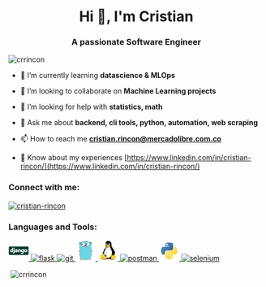 <h1 align="center">Hi 👋, I'm Cristian</h1>
<h3 align="center">A passionate Software Engineer</h3>

<p align="left"> <img src="https://komarev.com/ghpvc/?username=crrincon&label=Profile%20views&color=0e75b6&style=flat" alt="crrincon" /> </p>


- 🌱 I’m currently learning **datascience & MLOps**

- 👯 I’m looking to collaborate on **Machine Learning projects**

- 🤝 I’m looking for help with **statistics, math**

- 💬 Ask me about **backend, cli tools, python, automation, web scraping**

- 📫 How to reach me **cristian.rincon@mercadolibre.com.co**

- 📄 Know about my experiences [https://www.linkedin.com/in/cristian-rincon/](https://www.linkedin.com/in/cristian-rincon/)

<h3 align="left">Connect with me:</h3>
<p align="left">
<a href="https://linkedin.com/in/cristian-rincon" target="blank"><img align="center" src="https://raw.githubusercontent.com/rahuldkjain/github-profile-readme-generator/master/src/images/icons/Social/linked-in-alt.svg" alt="cristian-rincon" height="30" width="40" /></a>
</p>

<h3 align="left">Languages and Tools:</h3>
<p align="left"> <a href="https://www.djangoproject.com/" target="_blank"> <img src="https://raw.githubusercontent.com/devicons/devicon/master/icons/django/django-original.svg" alt="django" width="40" height="40"/> </a> <a href="https://flask.palletsprojects.com/" target="_blank"> <img src="https://www.vectorlogo.zone/logos/pocoo_flask/pocoo_flask-icon.svg" alt="flask" width="40" height="40"/> </a> <a href="https://git-scm.com/" target="_blank"> <img src="https://www.vectorlogo.zone/logos/git-scm/git-scm-icon.svg" alt="git" width="40" height="40"/> </a> <a href="https://golang.org" target="_blank"> <img src="https://raw.githubusercontent.com/devicons/devicon/master/icons/go/go-original.svg" alt="go" width="40" height="40"/> </a> <a href="https://www.linux.org/" target="_blank"> <img src="https://raw.githubusercontent.com/devicons/devicon/master/icons/linux/linux-original.svg" alt="linux" width="40" height="40"/> </a> <a href="https://postman.com" target="_blank"> <img src="https://www.vectorlogo.zone/logos/getpostman/getpostman-icon.svg" alt="postman" width="40" height="40"/> </a> <a href="https://www.python.org" target="_blank"> <img src="https://raw.githubusercontent.com/devicons/devicon/master/icons/python/python-original.svg" alt="python" width="40" height="40"/> </a> <a href="https://www.selenium.dev" target="_blank"> <img src="https://raw.githubusercontent.com/detain/svg-logos/780f25886640cef088af994181646db2f6b1a3f8/svg/selenium-logo.svg" alt="selenium" width="40" height="40"/> </a> </p>

<p>&nbsp;<img align="center" src="https://github-readme-stats.vercel.app/api?username=crrincon&show_icons=true&locale=en" alt="crrincon" /></p>


<!---
crrincon/crrincon is a ✨ special ✨ repository because its `README.md` (this file) appears on your GitHub profile.
You can click the Preview link to take a look at your changes.
--->
